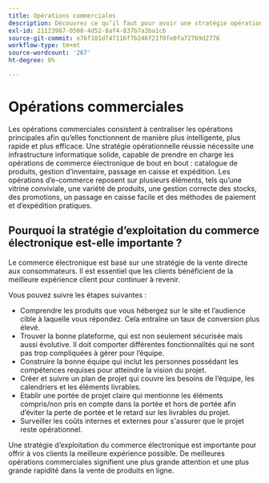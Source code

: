 ```yaml
---
title: Opérations commerciales
description: Découvrez ce qu’il faut pour avoir une stratégie opérationnelle efficace pour votre entreprise de commerce électronique.
exl-id: 21123987-0508-4d52-8af4-837b7a3ba1cb
source-git-commit: e76f101df47116f7b246f21f0fe0fa72769d2776
workflow-type: tm+mt
source-wordcount: '267'
ht-degree: 0%

---
```


# Opérations commerciales

Les opérations commerciales consistent à centraliser les opérations principales afin qu’elles fonctionnent de manière plus intelligente, plus rapide et plus efficace. Une stratégie opérationnelle réussie nécessite une infrastructure informatique solide, capable de prendre en charge les opérations de commerce électronique de bout en bout : catalogue de produits, gestion d’inventaire, passage en caisse et expédition. Les opérations d’e-commerce reposent sur plusieurs éléments, tels qu’une vitrine conviviale, une variété de produits, une gestion correcte des stocks, des promotions, un passage en caisse facile et des méthodes de paiement et d’expédition pratiques.

## Pourquoi la stratégie d’exploitation du commerce électronique est-elle importante ?

Le commerce électronique est basé sur une stratégie de la vente directe aux consommateurs. Il est essentiel que les clients bénéficient de la meilleure expérience client pour continuer à revenir.

Vous pouvez suivre les étapes suivantes :

- Comprendre les produits que vous hébergez sur le site et l’audience cible à laquelle vous répondez. Cela entraîne un taux de conversion plus élevé.
- Trouver la bonne plateforme, qui est non seulement sécurisée mais aussi évolutive. Il doit comporter différentes fonctionnalités qui ne sont pas trop compliquées à gérer pour l’équipe.
- Construire la bonne équipe qui inclut les personnes possédant les compétences requises pour atteindre la vision du projet.
- Créer et suivre un plan de projet qui couvre les besoins de l’équipe, les calendriers et les éléments livrables.
- Etablir une portée de projet claire qui mentionne les éléments compris/non pris en compte dans la portée et hors de portée afin d’éviter la perte de portée et le retard sur les livrables du projet.
- Surveiller les coûts internes et externes pour s&#39;assurer que le projet reste opérationnel.

Une stratégie d’exploitation du commerce électronique est importante pour offrir à vos clients la meilleure expérience possible. De meilleures opérations commerciales signifient une plus grande attention et une plus grande rapidité dans la vente de produits en ligne.
